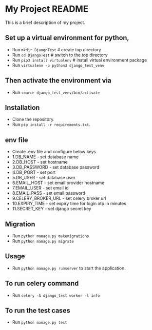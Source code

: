 # My Project README

This is a brief description of my project.

## Set up a virtual environment for python,
- Run `mkdir DjangoTest`                                    # create top directory
- Run `cd DjangoTest`                                       # switch to the top directory
- Run `pip3 install virtualenv`                             # install virtual environment package
- Run `virtualenv -p python3 django_test_venv`

## Then activate the environment via
- Run `source django_test_venv/bin/activate`

## Installation
- Clone the repository.
- Run `pip install -r requirements.txt`.

## env file
- Create .env file and configure below keys
- 1.DB_NAME - set database name
- 2.DB_HOST - set hostname
- 3.DB_PASSWORD - set database password
- 4.DB_PORT - set port
- 5.DB_USER - set database user
- 6.EMAIL_HOST - set email provider hostname
- 7.EMAIL_USER - set email id
- 8.EMAIL_PASS - set email password
- 9.CELERY_BROKER_URL - set celery broker url
- 10.EXPIRY_TIME - set expiry time for login otp in minutes
- 11.SECRET_KEY  - set django secret key

## Migration
- Run `python manage.py makemigrations`
- Run `python manage.py migrate`

## Usage
- Run `python manage.py runserver` to start the application.

## To run celery command
- Run `celery -A django_test worker -l info`

## To run the test cases
- Run `python manage.py test`
